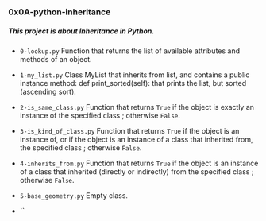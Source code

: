 ### 0x0A-python-inheritance

##### This project is about __Inheritance__ in Python.

* `0-lookup.py` Function that returns the list of available attributes and methods of an object.

* `1-my_list.py` Class MyList that inherits from list, and contains a public instance method: def print_sorted(self): that prints the list, but sorted (ascending sort).

* `2-is_same_class.py` Function that returns `True` if the object is exactly an instance of the specified class ; otherwise `False`.

* `3-is_kind_of_class.py` Function that returns `True` if the object is an instance of, or if the object is an instance of a class that inherited from, the specified class ; otherwise `False`.

* `4-inherits_from.py` Function that returns `True` if the object is an instance of a class that inherited (directly or indirectly) from the specified class ; otherwise `False`.

* `5-base_geometry.py` Empty class.

* ``